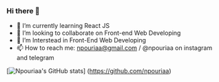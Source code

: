 ### Hi there 👋

<!-- **npouriaa/npouriaa** is a ✨ _special_ ✨ repository because its `README.md` (this file) appears on your GitHub profile. -->

- 🌱 I’m currently learning React JS
- 👯 I’m looking to collaborate on Front-end Web Developing
- 👀 I’m Interstead in Front-End Web Developing
- 📫 How to reach me: npouriaa@gmail.com / @npouriaa on instagram and telegram

[![Npouriaa's GitHub stats](https://github-readme-stats.vercel.app/api/top-langs?username=npouriaa&hide=Html,Css,Tailwind,Bootstrap,Scss,Git,Javascript,React,Wordpress,C#=algolia&show_icons=true)]
(https://github.com/npouriaa)
